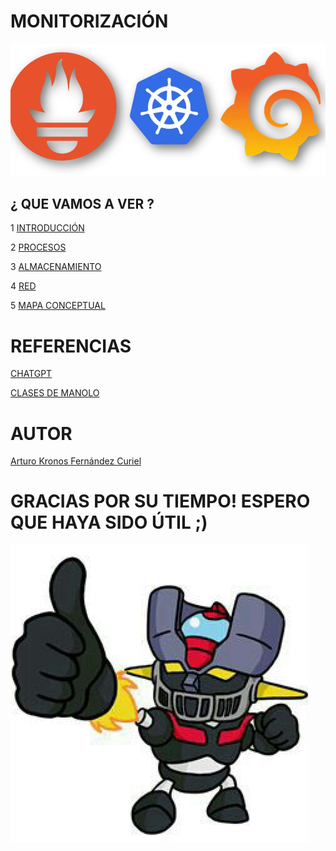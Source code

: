 # MONITORIZACIÓN

 ![portada](img/portada.jpg)

## ¿ QUE VAMOS A VER ?

1 [INTRODUCCIÓN](INTRODUCCION.md)

2 [PROCESOS](PROCESOS.md)

3 [ALMACENAMIENTO](ALMACENAMIENTO.md)

4 [RED](RED.md)

5 [MAPA CONCEPTUAL](img/mapa.png)

# REFERENCIAS

 [CHATGPT](https://www.chatgpt.com)
 
 [CLASES DE MANOLO](https://blogsaverroes.juntadeandalucia.es/iesrodrigocaro/)

 # AUTOR
 [Arturo Kronos Fernández Curiel ](https://github.com/ArturoKronos)

 # GRACIAS POR SU TIEMPO! ESPERO QUE HAYA SIDO ÚTIL ;)

 ![maz](img/maz.jpg)
